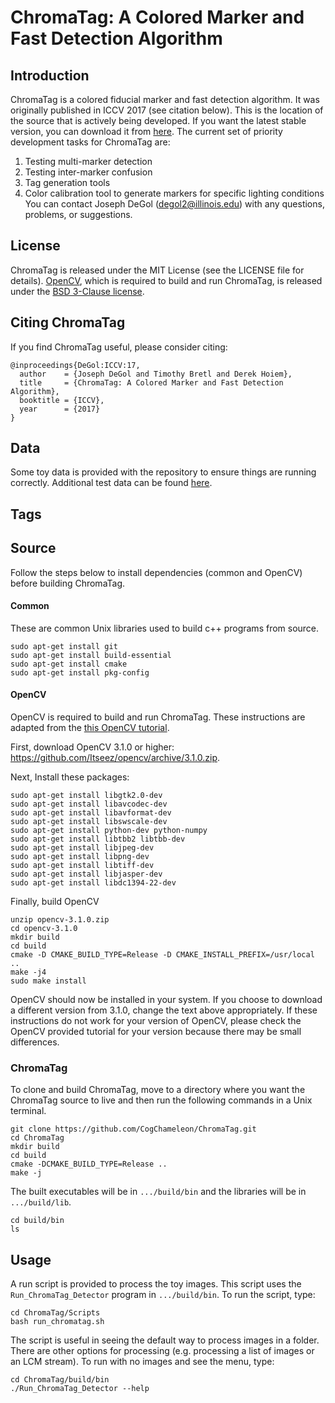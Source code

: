 # ChromaTag: A Colored Marker and Fast Detection Algorithm


## Introduction ##
ChromaTag is a colored fiducial marker and fast detection algorithm. It was originally published in ICCV 2017 (see citation below). This is the location of the source that is actively being developed. If you want the latest stable version, you can download it from [here](http://degol2.web.engr.illinois.edu/pages/ChromaTag_ICCV17.html). The current set of priority development tasks for ChromaTag are:
1. Testing multi-marker detection
2. Testing inter-marker confusion
3. Tag generation tools
4. Color calibration tool to generate markers for specific lighting conditions
You can contact Joseph DeGol (degol2@illinois.edu) with any questions, problems, or suggestions.


## License ##
ChromaTag is released under the MIT License (see the LICENSE file for details). [OpenCV](https://opencv.org/), which is required to build and run ChromaTag, is released under the [BSD 3-Clause license](https://opencv.org/license.html).


## Citing ChromaTag ##
If you find ChromaTag useful, please consider citing:
```
@inproceedings{DeGol:ICCV:17,
  author    = {Joseph DeGol and Timothy Bretl and Derek Hoiem},
  title     = {ChromaTag: A Colored Marker and Fast Detection Algorithm},
  booktitle = {ICCV},
  year      = {2017}
}
```

## Data ##
Some toy data is provided with the repository to ensure things are running correctly. Additional test data can be found [here](http://degol2.web.engr.illinois.edu/pages/ChromaTag_ICCV17.html).


## Tags ##


## Source ## 
Follow the steps below to install dependencies (common and OpenCV) before building ChromaTag.

#### Common ####
These are common Unix libraries used to build c++ programs from source.
```
sudo apt-get install git
sudo apt-get install build-essential
sudo apt-get install cmake
sudo apt-get install pkg-config
```

#### OpenCV ####
OpenCV is required to build and run ChromaTag. These instructions are adapted from the [this OpenCV tutorial](http://docs.opencv.org/3.1.0/d7/d9f/tutorial_linux_install.html).

First, download OpenCV 3.1.0 or higher: https://github.com/Itseez/opencv/archive/3.1.0.zip.

Next, Install these packages:
```
sudo apt-get install libgtk2.0-dev 
sudo apt-get install libavcodec-dev 
sudo apt-get install libavformat-dev 
sudo apt-get install libswscale-dev
sudo apt-get install python-dev python-numpy 
sudo apt-get install libtbb2 libtbb-dev 
sudo apt-get install libjpeg-dev 
sudo apt-get install libpng-dev 
sudo apt-get install libtiff-dev 
sudo apt-get install libjasper-dev 
sudo apt-get install libdc1394-22-dev
```

Finally, build OpenCV
```
unzip opencv-3.1.0.zip
cd opencv-3.1.0
mkdir build
cd build
cmake -D CMAKE_BUILD_TYPE=Release -D CMAKE_INSTALL_PREFIX=/usr/local ..
make -j4
sudo make install
```

OpenCV should now be installed in your system. If you choose to download a different version from 3.1.0, change the text above appropriately. If these instructions do not work for your version of OpenCV, please check the OpenCV provided tutorial for your version because there may be small differences.


### ChromaTag ###
To clone and build ChromaTag, move to a directory where you want the ChromaTag source to live and then run the following commands in a Unix terminal.
```
git clone https://github.com/CogChameleon/ChromaTag.git
cd ChromaTag
mkdir build
cd build
cmake -DCMAKE_BUILD_TYPE=Release ..
make -j
```

The built executables will be in `.../build/bin` and the libraries will be in `.../build/lib`.
```
cd build/bin
ls
```


## Usage ##
A run script is provided to process the toy images. This script uses the `Run_ChromaTag_Detector` program in `.../build/bin`. To run the script, type:
```
cd ChromaTag/Scripts
bash run_chromatag.sh
```

The script is useful in seeing the default way to process images in a folder. There are other options for processing (e.g. processing a list of images or an LCM stream). To run with no images and see the menu, type:
```
cd ChromaTag/build/bin
./Run_ChromaTag_Detector --help
```
